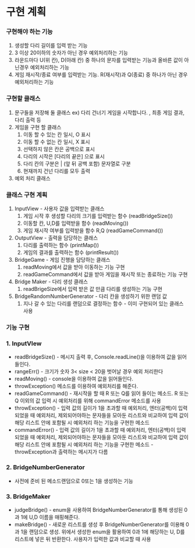 # 구현 계획

### 구현해야 하는 기능

1. 생성할 다리 길이를 입력 받는 기능
2. 3 이상 20이하의 숫자가 아닌 경우 예외처리하는 기능
3. 라운드마다 U(위 칸), D(아래 칸) 중 하나의 문자를 입력받는 기능과 올바른 값이 아닌경우 예외처리하는 기능
4. 게임 재시작/종료 여부를 입력받는 기능. R(재시작)과 Q(종료) 중 하나가 아닌 경우 예외처리하는 기능

### 구현할 클래스

1. 문구들을 저장해 둘 클래스 ex) 다리 건너기 게임을 시작합니다. , 최종 게임 결과, 다리 출력 등
2. 게임을 구현 할 클래스
    1. 이동 할 수 있는 칸 일시, O 표시
    2. 이동 할 수 없는 칸 일시, X 표시
    3. 선택하지 않은 칸은 공백으로 표시
    4. 다리의 시작은 [다리의 끝은] 으로 표시
    5. 다리 칸의 구분은 | (앞 뒤 공백 포함) 문자열로 구분
    6. 현재까지 건넌 다리를 모두 출력
3. 예외 처리 클래스

### 클래스 구현 계획

1. InputView - 사용자 값을 입력받는 클래스
    1. 게임 시작 후 생성할 다리의 크기를 입력받는 함수 (readBridgeSize())
    2. 이동할 칸, U,D를 입력받을 함수 (readMoving())
    3. 게임 재시작 여부를 입력받을 함수 R,Q (readGameCommand())
2. OutputView - 출력을 담당하는 클래스
    1. 다리를 출력하는 함수 (printMap())
    2. 게임의 결과를 출력하는 함수 (printResult())
3. BridgeGame - 게임 진행을 담당하는 클래스
    1. readMoving에서 값을 받아 이동하는 기능 구현
    2. readGameCommand에서 값을 받아 게임을 재시작 또는 종료하는 기능 구현
4. Bridge Maker - 다리 생성 클래스
    1. readBrigeSize에서 입력 받은 값 만큼 다리를 생성하는 기능 구현
5. BridgeRandomNumberGenerator - 다리 칸을 생성하기 위한 랜덤 값
    1. 지나 갈 수 있는 다리를 랜덤으로 결정하는 함수 - 이미 구현되어 있는 클래스 사용

### 기능 구현

### 1. InputVIew
- readBridgeSize() - 메시지 출력 후, Console.readLine()을 이용하여 값을 읽어들인다.
- rangeErr() - 크기가 숫자 3< size < 20을 벗어날 경우 예외 처리한다
- readMoving() - console을 이용하여 값을 읽어들인다.
- throwException() 메소드를 이용하여 예외처리를 해준다.
- readGameCommand() - 재시작을 할 때 R 또는 Q를 읽어 들이는 메소드.
  R 또는 Q 이외의 값 입력 시 예외처리를 위해 commandError 메소드를 사용
- throwException() - 입력 값의 길이가 1을 초과할 때 예외처리,
  엔터(공백)이 입력 되었을 때 예외처리, 제외되어야하는 문자들을 모아둔
  리스트와 비교하여 입력 값이 해당 리스트 안에 포함될 시 예외처리
  하는 기능을 구현한 메소드
- commandError() - 입력 값의 길이가 1을 초과할 때 예외처리, 엔터(공백)이
  입력 되었을 때 예외처리, 제외되어야하는 문자들을 모아둔 리스트와
  비교하여 입력 값이 해당 리스트 안에 포함될 시 예외처리 하는 기능을
  구현한 메소드 - throwException과 출력하는 메시지가 다름
 
### 2. BridgeNumberGenerator
- 사전에 준비 된 메소드랜덤으로 0또는 1을 생성하는 기능


### 3. BridgeMaker
- judgeBridge() - enum을 사용하여 BridgeNumberGenerator를 통해 생성된 0과 1에 U,D 이름을 매핑해준다.
- makeBridge() - 새로운 리스트를 생성 후 BridgeNumberGenerator를 이용해
  0과 1을 랜덤으로 생성. 위에서 생성한 enum을 활용하여 0과 1에 해당하는
  U, D를 리스트에 넣은 뒤 반환한다. 사용자가 입력한 값과 비교할 때 사용






























